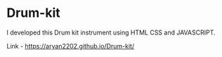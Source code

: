 # Drum-kit
I developed this Drum kit instrument using HTML CSS and JAVASCRIPT.

Link - https://aryan2202.github.io/Drum-kit/
